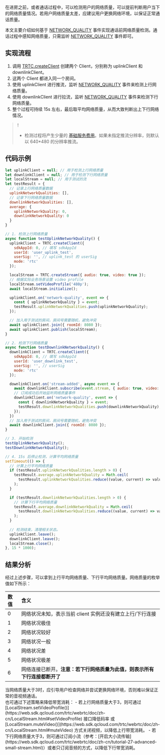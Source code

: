 在进房之前，或者通话过程中，可以检测用户的网络质量，可以提前判断用户当下的网络质量情况。若用户网络质量太差，应建议用户更换网络环境，以保证正常通话质量。

本文主要介绍如何基于 [NETWORK_QUALITY](https://web.sdk.qcloud.com/trtc/webrtc/doc/zh-cn/module-ClientEvent.html#.NETWORK_QUALITY) 事件实现通话前网络质量检测。通话过程中感知网络质量，只需监听 [NETWORK_QUALITY](https://web.sdk.qcloud.com/trtc/webrtc/doc/zh-cn/module-ClientEvent.html#.NETWORK_QUALITY) 事件即可。

## 实现流程

1. 调用 [TRTC.createClient](https://web.sdk.qcloud.com/trtc/webrtc/doc/zh-cn/TRTC.html#.createClient) 创建两个 Client，分别称为 uplinkClient 和 downlinkClient。
2. 这两个 Client 都进入同一个房间。
3. 使用 uplinkClient 进行推流，监听 [NETWORK_QUALITY](https://web.sdk.qcloud.com/trtc/webrtc/doc/zh-cn/module-ClientEvent.html#.NETWORK_QUALITY) 事件来检测上行网络质量。
4. 使用 downlinkClient 进行拉流，监听 [NETWORK_QUALITY](https://web.sdk.qcloud.com/trtc/webrtc/doc/zh-cn/module-ClientEvent.html#.NETWORK_QUALITY) 事件来检测下行网络质量。
5. 整个过程可持续 15s 左右，最后取平均网络质量，从而大致判断出上下行网络情况。

> !
> - 检测过程将产生少量的 [基础服务费用](https://cloud.tencent.com/document/product/647/17157#.E5.9F.BA.E7.A1.80.E6.9C.8D.E5.8A.A1)。如果未指定推流分辨率，则默认以 640*480 的分辨率推流。

## 代码示例

```js
let uplinkClient = null; // 用于检测上行网络质量
let downlinkClient = null; // 用于检测下行网络质量
let localStream = null; // 用于测试的流
let testResult = {
  // 记录上行网络质量数据
  uplinkNetworkQualities: [],
  // 记录下行网络质量数据
  downlinkNetworkQualities: [],
  average: {
    uplinkNetworkQuality: 0,
    downlinkNetworkQuality: 0
  }
}

// 1. 检测上行网络质量
async function testUplinkNetworkQuality() {
  uplinkClient = TRTC.createClient({
    sdkAppId: 0, // 填写 sdkAppId
    userId: 'user_uplink_test',
    userSig: '', // uplink_test 的 userSig
    mode: 'rtc'
  });

  localStream = TRTC.createStream({ audio: true, video: true });
  // 根据实际业务场景设置 video profile
  localStream.setVideoProfile('480p'); 
  await localStream.initialize();

  uplinkClient.on('network-quality', event => {
    const { uplinkNetworkQuality } = event;
    testResult.uplinkNetworkQualities.push(uplinkNetworkQuality);
  });

  // 加入用于测试的房间，房间号需要随机，避免冲突
  await uplinkClient.join({ roomId: 8080 }); 
  await uplinkClient.publish(localStream);
}

// 2. 检测下行网络质量
async function testDownlinkNetworkQuality() {
  downlinkClient = TRTC.createClient({
    sdkAppId: 0, // 填写 sdkAppId
    userId: 'user_downlink_test',
    userSig: '', // userSig
    mode: 'rtc'
  });

  downlinkClient.on('stream-added', async event => {
    await downlinkClient.subscribe(event.stream, { audio: true, video: true });
    // 订阅成功后开始监听网络质量事件
    downlinkClient.on('network-quality', event => {
      const { downlinkNetworkQuality } = event;
      testResult.downlinkNetworkQualities.push(downlinkNetworkQuality);
    });
  })
  // 加入用于测试的房间，房间号需要随机，避免冲突
  await downlinkClient.join({ roomId: 8080 });
}

// 3. 开始检测
testUplinkNetworkQuality();
testDownlinkNetworkQuality();

// 4. 15s 后停止检测，计算平均网络质量
setTimeout(() => {
  // 计算上行平均网络质量
  if (testResult.uplinkNetworkQualities.length > 0) {
    testResult.average.uplinkNetworkQuality = Math.ceil(
      testResult.uplinkNetworkQualities.reduce((value, current) => value + current, 0) / testResult.uplinkNetworkQualities.length
    );
  }

  if (testResult.downlinkNetworkQualities.length > 0) {
    // 计算下行平均网络质量
    testResult.average.downlinkNetworkQuality = Math.ceil(
      testResult.downlinkNetworkQualities.reduce((value, current) => value + current, 0) / testResult.downlinkNetworkQualities.length
    );
  }
    
  // 检测结束，清理相关状态。
  uplinkClient.leave();
  downlinkClient.leave();
  localStream.close();
}, 15 * 1000);
```

## 结果分析

经过上述步骤，可以拿到上行平均网络质量、下行平均网络质量。网络质量的枚举值如下所示：

| 数值 | 含义                                                         |
| :--- | :----------------------------------------------------------- |
| 0    | 网络状况未知，表示当前 client 实例还没有建立上行/下行连接    |
| 1    | 网络状况极佳                                                 |
| 2    | 网络状况较好                                                 |
| 3    | 网络状况一般                                                 |
| 4    | 网络状况差                                                   |
| 5    | 网络状况极差                                                 |
| 6    | 网络连接已断开。**注意：若下行网络质量为此值，则表示所有下行连接都断开了** |


<dx-alert infotype="notice" title="建议：">
当网络质量大于3时，应引导用户检查网络并尝试更换网络环境，否则难以保证正常的音视频通话。<br>也可通过下述策略来降低带宽消耗：
- 若上行网络质量大于3，则可通过 [LocalStream.setVideoProfile()](https://web.sdk.qcloud.com/trtc/webrtc/doc/zh-cn/LocalStream.html#setVideoProfile) 接口降低码率 或 [LocalStream.muteVideo()](https://web.sdk.qcloud.com/trtc/webrtc/doc/zh-cn/LocalStream.html#muteVideo) 方式关闭视频，以降低上行带宽消耗。
- 若下行网络质量大于3，则可通过订阅小流（参考：[开启大小流传输](https://web.sdk.qcloud.com/trtc/webrtc/doc/zh-cn/tutorial-27-advanced-small-stream.html)）或者只订阅音频的方式，以降低下行带宽消耗。
</dx-alert>





